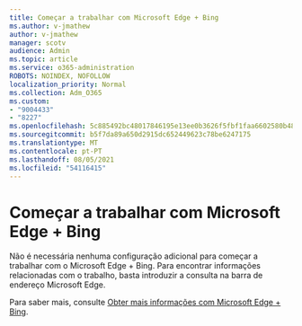 ```yaml
---
title: Começar a trabalhar com Microsoft Edge + Bing
ms.author: v-jmathew
author: v-jmathew
manager: scotv
audience: Admin
ms.topic: article
ms.service: o365-administration
ROBOTS: NOINDEX, NOFOLLOW
localization_priority: Normal
ms.collection: Adm_O365
ms.custom:
- "9004433"
- "8227"
ms.openlocfilehash: 5c885492bc48017846195e13ee0b3626f5fbf1faa6602580b487141a6d21df9d
ms.sourcegitcommit: b5f7da89a650d2915dc652449623c78be6247175
ms.translationtype: MT
ms.contentlocale: pt-PT
ms.lasthandoff: 08/05/2021
ms.locfileid: "54116415"
---
```

# <a name="get-started-with-microsoft-edge--bing"></a>Começar a trabalhar com Microsoft Edge + Bing

Não é necessária nenhuma configuração adicional para começar a trabalhar com o Microsoft Edge + Bing. Para encontrar informações relacionadas com o trabalho, basta introduzir a consulta na barra de endereço Microsoft Edge.

Para saber mais, consulte [Obter mais informações com Microsoft Edge + Bing](https://go.microsoft.com/fwlink/?linkid=2152963).
